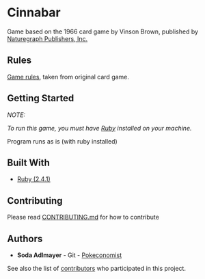 # Cinnabar
Game based on the 1966 card game by Vinson Brown, published by [Naturegraph Publishers, Inc.](http://www.naturegraph.com/)

## Rules

[Game rules](https://www.github.com/Pokeconomist/cinnabar/RULES.md), taken from original card game.

## Getting Started
*NOTE:*

*To run this game, you must have [Ruby](https://www.ruby-lang.org/en/downloads/) installed on your machine.*

Program runs as is (with ruby installed)

## Built With

* [Ruby (2.4.1)](http://ruby-doc.org/core-2.4.1/index.html)


## Contributing

Please read [CONTRIBUTING.md]() for how to contribute

## Authors

* **Soda Adlmayer** - Git - [Pokeconomist](https://github.com/Pokeconomist)

See also the list of [contributors](https://github.com/Pokeconomist/cinnabar/graphs/contributors) who participated in this project.
